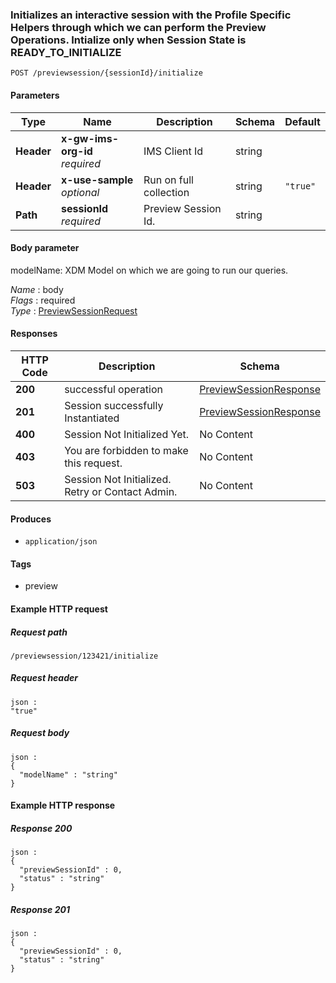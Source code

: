 
<a name="initializepreviewsessionroute"></a>
### Initializes an interactive session with the Profile Specific Helpers through which we can perform the Preview Operations. Intialize only when Session State is READY_TO_INITIALIZE
```
POST /previewsession/{sessionId}/initialize
```


#### Parameters

|Type|Name|Description|Schema|Default|
|---|---|---|---|---|
|**Header**|**x-gw-ims-org-id**  <br>*required*|IMS Client Id|string||
|**Header**|**x-use-sample**  <br>*optional*|Run on full collection|string|`"true"`|
|**Path**|**sessionId**  <br>*required*|Preview Session Id.|string||


#### Body parameter
modelName: XDM Model on which we are going to run our queries.

*Name* : body  
*Flags* : required  
*Type* : [PreviewSessionRequest](../definitions/PreviewSessionRequest.md#previewsessionrequest)


#### Responses

|HTTP Code|Description|Schema|
|---|---|---|
|**200**|successful operation|[PreviewSessionResponse](../definitions/PreviewSessionResponse.md#previewsessionresponse)|
|**201**|Session successfully Instantiated|[PreviewSessionResponse](../definitions/PreviewSessionResponse.md#previewsessionresponse)|
|**400**|Session Not Initialized Yet.|No Content|
|**403**|You are forbidden to make this request.|No Content|
|**503**|Session Not Initialized. Retry or Contact Admin.|No Content|


#### Produces

* `application/json`


#### Tags

* preview


#### Example HTTP request

##### Request path
```
/previewsession/123421/initialize
```


##### Request header
```
json :
"true"
```


##### Request body
```
json :
{
  "modelName" : "string"
}
```


#### Example HTTP response

##### Response 200
```
json :
{
  "previewSessionId" : 0,
  "status" : "string"
}
```


##### Response 201
```
json :
{
  "previewSessionId" : 0,
  "status" : "string"
}
```



